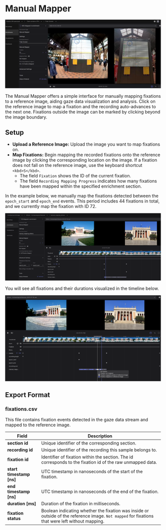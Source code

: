 # Manual Mapper

![Manual Mapper header image](./manual_mapper_header.png)

The Manual Mapper offers a simple interface for manually mapping fixations to a reference image, aiding gaze data visualization and analysis. Click on the reference image to map a fixation and the recording auto-advances to the next one. Fixations outside the image can be marked by clicking beyond the image boundary.

## Setup

- **Upload a Reference Image:** Upload the image you want to map fixations on. 
- **Map Fixations:** Begin mapping the recorded fixations onto the reference image by clicking the corresponding location on the image. If a fixation does not fall on the reference image, use the keyboard shortcut `<kbd>S</kbd>`.
    - The field `Fixation` shows the ID of the current fixation.
    - The field `Recording Mapping Progress` indicates how many fixations have been mapped within the specified enrichment section.

In the example below, we manually map the fixations detected between the `epoch_start` and `epoch_end` events. This period includes 44 fixations in total, and we currently map the fixation with ID 72.

![Manual Mapper image one](./image_1_mapper.png)

You will see all fixations and their durations visualized in the timeline below.

![Manual Mapper image two](./image_2_mapper.png)


## Export Format

### fixations.csv
This file contains fixation events detected in the gaze data stream and mapped to the reference image.

| Field                            | Description                                                                                                                                                    |
| -------------------------------- | -------------------------------------------------------------------------------------------------------------------------------------------------------------- |
| **section id**                   | Unique identifier of the corresponding section.                                                                                                                |
| **recording id**                 | Unique identifier of the recording this sample belongs to.                                                                                                     |
| **fixation id**                  | Identifier of fixation within the section. The id corresponds to the fixation id of the raw unmapped data.                                                     |
| **start timestamp [ns]**         | UTC timestamp in nanoseconds of the start of the fixation.                                                                                                     |
| **end timestamp [ns]**           | UTC timestamp in nanoseconds of the end of the fixation.                                                                                                       |
| **duration [ms]**                | Duration of the fixation in milliseconds.                                                                                                                      |
| **fixation status** | Boolean indicating whether the fixation was inside or outside of the reference image. `Not mapped` for fixations that were left without mapping.|

